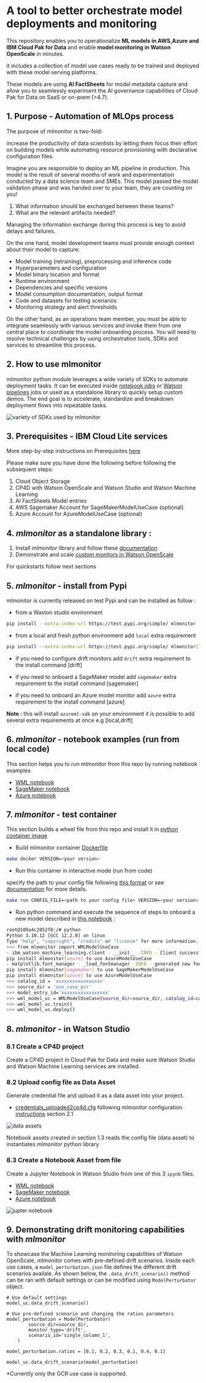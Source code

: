 # A tool to better orchestrate model deployments and monitoring

This repository enables you to operationalize **ML models in AWS,Azure and IBM Cloud Pak for Data** and enable **model monitoring in Watson OpenScale** in minutes.

it includes a collection of model use cases ready to be trained and deployed with these model serving platforms.

These models are using **AI FactSheets** for model metadata capture and allow you to seamlessly experiment the AI governance capabilities of Cloud Pak for Data on SaaS or on-prem (>4.7).

## 1. Purpose - Automation of MLOps process

The purpose of mlmonitor is two-fold:

increase the productivity of data scientists by letting them focus their effort on building models while automating resource provisioning with declarative configuration files.

Imagine you are responsible to deploy an ML pipeline in production. This model is the result of several months of work and experimentation conducted by a data science team and SMEs. This model passed the model validation phase and was handed over to your team, they are counting on you!

1. What information should be exchanged between these teams?
2. What are the relevant artifacts needed?

Managing the information exchange during this process is key to avoid delays and failures.

On the one hand, model development teams must provide enough context about their model to capture:

* Model training (retraining), preprocessing and inference code
* Hyperparameters and configuration
* Model binary location and format
* Runtime environment
* Dependencies and specific versions
* Model consumption documentation, output format
* Code and datasets for testing scenarios
* Monitoring strategy and alert thresholds

On the other hand, as an operations team member, you must be able to integrate seamlessly with various services and invoke them from one central place to coordinate the model onboarding process. You will need to resolve technical challenges by using orchestration tools, SDKs and services to streamline this process.

## 2. How to use mlmonitor

mlmonitor python module leverages a wide variety of SDKs to automate deployment tasks.
It can be executed inside [notebook jobs](https://www.ibm.com/docs/en/cloud-paks/cp-data/4.6.x?topic=jobs-creating-in-notebook-editor) or [Watson pipelines](https://medium.com/ibm-data-ai/automating-the-ai-lifecycle-with-ibm-watson-studio-orchestration-flow-4450f1d725d6) jobs or used as a standalone library to quickly setup custom demos.
The end goal is to accelerate, standardize and breakdown deployment flows into repeatable tasks.

![variety of SDKs used by mlmonitor](pictures/Architectutre_MLOps_Asset.jpg)

## 3. Prerequisites - IBM Cloud Lite services

More step-by-step instructions on Prerequisites [here](./documentation/README_prerequisites.md)

Please make sure you have done the following before following the subsequent steps:

1. Cloud Object Storage
2. CP4D with Watson OpenScale and Watson Studio and Watson Machine Learning
3. AI FactSheets Model entries
4. AWS Sagemaker Account for SageMakerModelUseCase (optional)
5. Azure Account for AzureModelUseCase (optional)


## 4. *mlmonitor* as a standalone library :

1. Install *mlmonitor* library and follow these [documentation](./mlmonitor/README.md)
2. Demonstrate and scale [custom monitors in Watson OpenScale](./mlmonitor/custmonitor/README.md)

For quickstarts follow next sections

## 5. *mlmonitor* - install from Pypi

mlmonitor is currently released on test Pypi and can be installed as follow :

* from a Waston studio environment

```bash
pip install --extra-index-url https://test.pypi.org/simple/ mlmonitor
```

* from a local and fresh python environment add `local` extra requirement

```bash
pip install --extra-index-url https://test.pypi.org/simple/ mlmonitor[local]
```

* if you need to configure drift monitors add `drift` extra requirement to the install command [drift]

* if you need to onboard a SageMaker model add `sagemaker` extra requirement to the install command [sagemaker]

* if you need to onboard an Azure model monitor add `azure` extra requirement to the install command [azure]

**Note :** this will install `azureml-sdk` on your environment
it is possible to add several extra requirements at once e.g [local,drift]


## 6. *mlmonitor* - notebook examples (run from local code)

This section helps you to run mlmonitor from this repo by running notebook examples

- [WML notebook](./examples/mlmonitor-wml.ipynb)
- [SageMaker notebook](./examples/mlmonitor-sagemaker.ipynb)
- [Azure notebook](./examples/mlmonitor-azure.ipynb)

## 7. *mlmonitor* - test container

This section builds a wheel file from this repo and install it in [python container image](https://hub.docker.com/_/python)

* Build mlmonitor container [Dockerfile](./Dockerfile)

```bash
make docker VERSION=<your version>
```

* Run this container in interactive mode (run from  code)

specify the path to your config file following [this format](./mlmonitor/credentials_example.cfg) or see [documentation](./mlmonitor/README.md) for more details.

```bash
make run CONFIG_FILE=<path to your config file> VERSION=<your version>
```

* Run python command and execute the sequence of steps to onboard a new model described in [this notebook](./examples/mlmonitor-wml.ipynb) :

```bash
root@109a4c2052f8:/# python
Python 3.10.12 [GCC 12.2.0] on linux
Type "help", "copyright", "credits" or "license" for more information.
>>> from mlmonitor import WMLModelUseCase
- ibm_watson_machine_learning.client - __init__ -INFO - Client successfully initialized
pip install mlmonitor[azure] to use AzureModelUseCase
- matplotlib.font_manager - _load_fontmanager -INFO - generated new fontManager
pip install mlmonitor[sagemaker] to use SageMakerModelUseCase
pip install mlmonitor[azure] to use AzureModelUseCase
>>> catalog_id = 'xxxxxxxxxxxxxxxxx'
>>> source_dir = 'use_case_gcr'
>>> model_entry_id='xxxxxxxxxxxxxxxxx'
>>> wml_model_uc = WMLModelUseCase(source_dir=source_dir, catalog_id=catalog_id, model_entry_id=model_entry_id)
>>> wml_model_uc.train()
>>> wml_model_uc.deploy()
```

## 8. *mlmonitor* - in Watson Studio

### 8.1 Create a CP4D project

Create a CP4D project in Cloud Pak for Data and make sure Watson Studio and Watson Machine Learning services are installed.

### 8.2 Upload config file as Data Asset

Generate credential file and upload it as a data asset into your project.

- [credentials_uploaded2cp4d.cfg](./mlmonitor/credentials_example.cfg) following _mlmonitor_ configuration [instructions](./mlmonitor/README.md) section 2.1

![data assets](./pictures/cp4d_data_assets.png)

Notebook assets created in section 1.3 reads the config file (data asset) to instantiates *mlmonitor* python library

### 8.3 Create a Notebook Asset from file

Create a Jupyter Notebook in Watson Studio from one of this 3 `ipynb` files.

- [WML notebook](./examples/mlmonitor-wml.ipynb)
- [SageMaker notebook](./examples/mlmonitor-sagemaker.ipynb)
- [Azure notebook](./examples/mlmonitor-azure.ipynb)

![jupter notebook](./pictures/new_notebook_cp4d.png)


## 9. Demonstrating drift monitoring capabilities with *mlmonitor*

To showcase the Machine Learning monitoring capabilities of Watson OpenScale, *mlmonitor* comes with pre-defined drift scenarios. Inside each use cases, a `model_perturbation.json` file defines the different drift scenarios availale. As shown below, the `.data_drift_scenario()` method can be ran with default settings or can be modified using `ModelPerturbator` object.

```
# Use default settings
model_uc.data_drift_scenario()

# Use pre-defined scenario and changing the ratios parameters
model_perturbation = ModelPerturbator(
        source_dir=source_dir,
        monitor_type='drift',
        scenario_id='single_column_1',
    )

model_perturbation.ratios = [0.1, 0.2, 0.3, 0.1, 0.4, 0.1]

model_uc.data_drift_scenario(model_perturbation)
```

*Currently only the GCR use case is supported.
